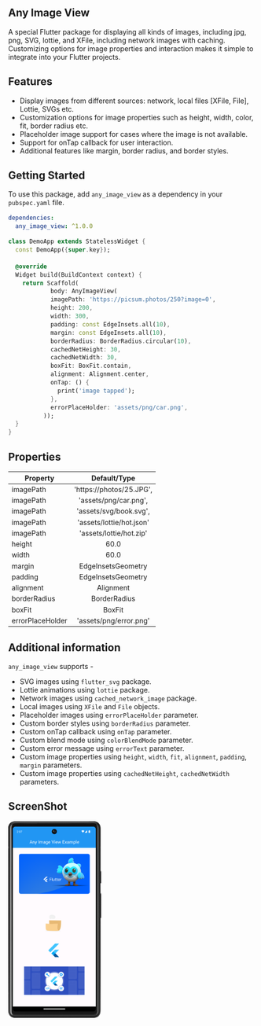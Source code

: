 
## Any Image View

A special Flutter package for displaying all kinds of images, including jpg, png, SVG, lottie, and XFile, including network images with caching. 
Customizing options for image properties and interaction makes it simple to integrate into your Flutter projects.

## Features

  - Display images from different sources: network, local files [XFile, File], Lottie, SVGs etc.
  - Customization options for image properties such as height, width, color, fit, border radius etc.
  - Placeholder image support for cases where the image is not available.
  - Support for onTap callback for user interaction.
  - Additional features like margin, border radius, and border styles.

## Getting Started

To use this package, add `any_image_view` as a dependency in your `pubspec.yaml` file.


```yaml
dependencies:
  any_image_view: ^1.0.0
```    

``` dart
class DemoApp extends StatelessWidget {
  const DemoApp({super.key});

  @override
  Widget build(BuildContext context) {
    return Scaffold(
            body: AnyImageView(
            imagePath: 'https://picsum.photos/250?image=0',
            height: 200,
            width: 300,
            padding: const EdgeInsets.all(10),
            margin: const EdgeInsets.all(10),
            borderRadius: BorderRadius.circular(10),
            cachedNetHeight: 30,
            cachedNetWidth: 30,
            boxFit: BoxFit.contain,
            alignment: Alignment.center,
            onTap: () {
              print('image tapped');
            },
            errorPlaceHolder: 'assets/png/car.png',
          ));
  }
}
```

## Properties


| Property    |    Default/Type    |
|-------------|:------------------:|
| imagePath   |'https://photos/25.JPG',|
| imagePath   |'assets/png/car.png', |
| imagePath   |'assets/svg/book.svg',|
| imagePath   |'assets/lottie/hot.json'|
| imagePath   |'assets/lottie/hot.zip'|
| height      |        60.0        |
| width       |        60.0        |
| margin      | EdgeInsetsGeometry |
| padding     | EdgeInsetsGeometry |
| alignment   |      Alignment     |
| borderRadius|   BorderRadius     |
| boxFit      |        BoxFit      |
| errorPlaceHolder|'assets/png/error.png'|

## Additional information
`any_image_view` supports -
- SVG images using `flutter_svg` package.
- Lottie animations using `lottie` package.
- Network images using `cached_network_image` package.
- Local images using `XFile` and `File` objects.
- Placeholder images using `errorPlaceHolder` parameter.
- Custom border styles using `borderRadius` parameter.
- Custom onTap callback using `onTap` parameter.
- Custom blend mode using `colorBlendMode` parameter.
- Custom error message using `errorText` parameter.
- Custom image properties using `height`, `width`, `fit`, `alignment`, `padding`, `margin` parameters.
- Custom image properties using `cachedNetHeight`, `cachedNetWidth` parameters.

## ScreenShot

<img  src="https://github.com/farhansadikgalib/any_image_view/blob/main/raw/ss.png" height="400"></img>


